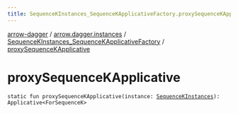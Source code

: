 ```yaml
---
title: SequenceKInstances_SequenceKApplicativeFactory.proxySequenceKApplicative - arrow-dagger
---
```


[arrow-dagger](../../index.html) / [arrow.dagger.instances](../index.html) / [SequenceKInstances_SequenceKApplicativeFactory](index.html) / [proxySequenceKApplicative](./proxy-sequence-k-applicative.html)

# proxySequenceKApplicative

`static fun proxySequenceKApplicative(instance: `[`SequenceKInstances`](../-sequence-k-instances/index.html)`): Applicative<ForSequenceK>`